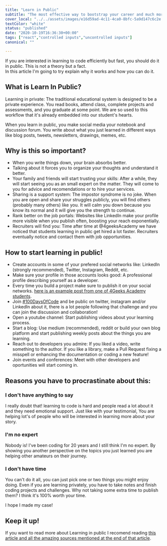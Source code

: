 ```yaml
---
title: "Learn in Public"
subtitle: "The most effective way to bootstrap your career and much more..."
cover_local: "../../assets/images/e16d59ad-4c11-4ca0-8bfc-5a9d147c6c2e.jpeg"
textColor: "white"
status: "published"
date: "2020-10-19T16:36:30+00:00"
tags: ["react","controlled inputs","uncontrolled inputs"]
canonical: ""

---
```


If you are interested in learning to code efficiently but fast, you should do it in public. This is not a theory but a fact.  
In this article I'm going to try explain why it works and how you can do it.

## What is Learn In Public?

Learning in private: The traditional educational system is designed to be a private experience. You read books, attend class, complete projects and assessments, and you graduate at some point. We are so used to this workflow that it's already embedded into our student's hearts.

When you learn in public, you make social media your notebook and discussion forum. You write about what you just learned in different ways like blog posts, tweets, newsletters, drawings, memes, etc.

## Why is this so important?

- When you write things down, your brain absorbs better.
- Talking about it forces you to organize your thoughts and understand it better.
- Your family and friends will start trusting your skills: After a while, they will start seeing you as an small expert on the matter. They will come to you for advice and recomendations or to hire your services.
- Sharing is a support system: The impostor syndrome is no joke.  When you are open and share your struggles publicly, you will find others (probably many others) like you. It will calm you down because you know its normal and it will give you the strength to continue. 
- Rank better on the job portals: Websites like LinkedIn make your profile more visible when you publish often, boosting your reach exponentially.
- Recruiters will find you: Time after time at @4geeksAcademy we have noticed that students learning in public get hired a lot faster. Recruiters eventually notice and contact them with job opportunities.

## How to start learning in public!

- Create accounts in some of your prefered social networks like: LinkedIn (strongly recommended), Twitter, Instagram, Reddit, etc.
- Make sure your profile in those accounts looks good: A professional profile describing yourself as a developer.
- Every time you build a project make sure to publish it on your social networks. [here is an example post from one of 4Geeks Academy students](https://www.linkedin.com/feed/update/urn:li:activity:6750086679345815552/).
- Join [#100DaysOfCode](https://www.100daysofcode.com/) and be public on twitter, instagram and/or LinkedIn about it, there is a lot people following that challenge and you can join the discussion and collaboration!
- Open a youtube channel: Start publishing videos about your learning process.
- Start a blog: Use medium (recommended), reddit or build your own blog platform and start publishing weekly posts about the things you are learning.
- Reach out to developers you admire: If you liked a video, write something to the author. If you like a library, make a Pull Request fixing a misspell or enhancing the documentation or coding a new feature!
- Join events and conferences: Meet with other developers and oportunities will start coming in.

## Reasons you have to procrastinate about this:

### I don't have anything to say

I really doubt that! learning to code is hard and people read a lot about it and they need emotional support. Just like with your testimonial, You are helping lot's of people who will be interested in learning more about your story.

### I'm no expert

Nobody is! I've been coding for 20 years and I still think I'm no expert. By showing you another perspective on the topics you just learned you are helping other amateurs on their journey.

### I don't have time

You can't do it all, you can just pick one or two things you might enjoy doing. Even if you are learning privately, you have to take notes and finish coding projects and challenges. Why not taking some extra time to publish them? I think it's 100% worth your time.

I hope I made my case!

## Keep it up!

If you want to read more about Learning in public I recomend reading [this article and all the amazing sources mentioned at the end of that article](https://www.swyx.io/learn-in-public/).
